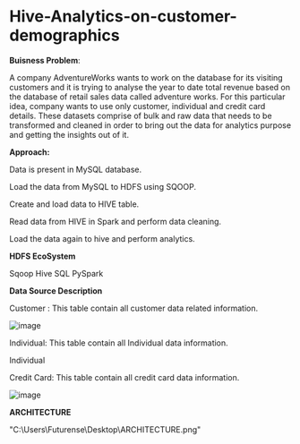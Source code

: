 # Hive-Analytics-on-customer-demographics

**Buisness Problem**:

A company AdventureWorks wants to work on the database for its visiting customers and it is trying to analyse the year to date total revenue based on the database of retail sales data called adventure works. For this particular idea, company wants to use only customer, individual and credit card details. These datasets comprise of bulk and raw data that needs to be transformed and cleaned in order to bring out the data for analytics purpose and getting the insights out of it.

**Approach:**

Data is present in MySQL database.

Load the data from MySQL to HDFS using SQOOP.

Create and load data to HIVE table.

Read data from HIVE in Spark and perform data cleaning.

Load the data again to hive and perform analytics.


**HDFS EcoSystem**

Sqoop
Hive
SQL
PySpark


**Data Source Description**

Customer : This table contain all customer data related information.

![image](https://user-images.githubusercontent.com/100192514/158731332-4ff48f5c-7108-4358-a2db-c6cf3f42551b.png)


Individual: This table contain all Individual data information.

Individual

Credit Card: This table contain all credit card data information.

![image](https://user-images.githubusercontent.com/100192514/158731403-652c39e6-0a6c-41ba-8b4f-0697a624a13e.png)


**ARCHITECTURE**

"C:\Users\Futurense\Desktop\ARCHITECTURE.png"
